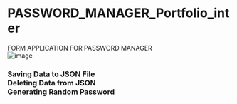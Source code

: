 # PASSWORD_MANAGER_Portfolio_inter
FORM APPLICATION FOR PASSWORD MANAGER
<br>
![image](https://user-images.githubusercontent.com/67830778/168877414-bc86ec55-e17b-4c23-aa16-895e4987e362.png)
<br>
<h3>Saving Data to JSON File
  <br>
Deleting Data from JSON<br>
Generating Random Password<h3>
